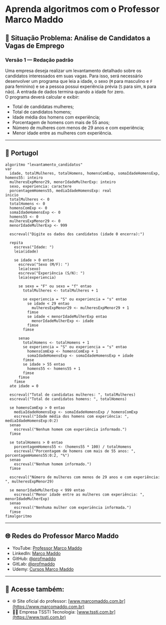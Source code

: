 
# Aprenda algoritmos com o Professor Marco Maddo

## 🧠 Situação Problema: Análise de Candidatos a Vagas de Emprego

### Versão 1 — Redação padrão
Uma empresa deseja realizar um levantamento detalhado sobre os candidatos interessados em suas vagas. Para isso, será necessário desenvolver um programa que leia a idade, o sexo (`M` para masculino e `F` para feminino) e se a pessoa possui experiência prévia (`S` para sim, `N` para não). A entrada de dados termina quando a idade for zero.  
O programa deverá calcular e exibir:

- Total de candidatas mulheres;
- Total de candidatos homens;
- Idade média dos homens com experiência;
- Porcentagem de homens com mais de 55 anos;
- Número de mulheres com menos de 29 anos e com experiência;
- Menor idade entre as mulheres com experiência.

---

## 💬 Portugol

```portugol
algoritmo "levantamento_candidatos"
var
  idade, totalMulheres, totalHomens, homensComExp, somaIdadeHomensExp, homens55: inteiro
  mulheresExpMenor29, menorIdadeMulherExp: inteiro
  sexo, experiencia: caractere
  porcentagemHomens55, mediaIdadeHomensExp: real
inicio
  totalMulheres <- 0
  totalHomens <- 0
  homensComExp <- 0
  somaIdadeHomensExp <- 0
  homens55 <- 0
  mulheresExpMenor29 <- 0
  menorIdadeMulherExp <- 999

  escreval("Digite os dados dos candidatos (idade 0 encerra):")

  repita
    escreva("Idade: ")
    leia(idade)

    se idade > 0 entao
      escreva("Sexo (M/F): ")
      leia(sexo)
      escreva("Experiência (S/N): ")
      leia(experiencia)

      se sexo = "F" ou sexo = "f" entao
        totalMulheres <- totalMulheres + 1

        se experiencia = "S" ou experiencia = "s" entao
          se idade < 29 entao
            mulheresExpMenor29 <- mulheresExpMenor29 + 1
          fimse
          se idade < menorIdadeMulherExp entao
            menorIdadeMulherExp <- idade
          fimse
        fimse

      senao
        totalHomens <- totalHomens + 1
        se experiencia = "S" ou experiencia = "s" entao
          homensComExp <- homensComExp + 1
          somaIdadeHomensExp <- somaIdadeHomensExp + idade
        fimse
        se idade > 55 entao
          homens55 <- homens55 + 1
        fimse
      fimse
    fimse
  ate idade = 0

  escreval("Total de candidatas mulheres: ", totalMulheres)
  escreval("Total de candidatos homens: ", totalHomens)

  se homensComExp > 0 entao
    mediaIdadeHomensExp <- somaIdadeHomensExp / homensComExp
    escreval("Idade média dos homens com experiência: ", mediaIdadeHomensExp:0:2)
  senao
    escreval("Nenhum homem com experiência informado.")
  fimse

  se totalHomens > 0 entao
    porcentagemHomens55 <- (homens55 * 100) / totalHomens
    escreval("Porcentagem de homens com mais de 55 anos: ", porcentagemHomens55:0:2, "%")
  senao
    escreval("Nenhum homem informado.")
  fimse

  escreval("Número de mulheres com menos de 29 anos e com experiência: ", mulheresExpMenor29)

  se menorIdadeMulherExp < 999 entao
    escreval("Menor idade entre as mulheres com experiência: ", menorIdadeMulherExp)
  senao
    escreval("Nenhuma mulher com experiência informada.")
  fimse
fimalgoritmo
```

---

## 🌐 Redes do Professor Marco Maddo

- YouTube: [Professor Marco Maddo](https://www.youtube.com/@ProfessorMarcoMaddo)
- LinkedIn: [Marco Maddo](https://www.linkedin.com/in/marcomaddo/)
- GitHub: [@profmaddo](https://github.com/profmaddo)
- GitLab: [@profmaddo](https://gitlab.com/profmaddo)
- Udemy: [Cursos Marco Maddo](https://www.udemy.com/user/marcomaddo/)

---

## 🚀 Acesse também:

- 🌐 Site oficial do professor: [www.marcomaddo.com.br](https://www.marcomaddo.com.br)
- 🧑‍💼 Empresa TSSTI Tecnologia: [www.tssti.com.br](https://www.tssti.com.br)
